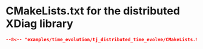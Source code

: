 # CMakeLists.txt for the distributed XDiag library

```cmake
--8<-- "examples/time_evolution/tj_distributed_time_evolve/CMakeLists.txt"
```
